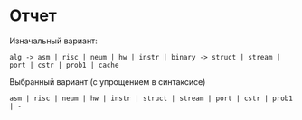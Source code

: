 # Отчет

Изначальный вариант:

```
alg -> asm | risc | neum | hw | instr | binary -> struct | stream | port | cstr | prob1 | cache
```

Выбранный вариант (с упрощением в синтаксисе)

```
asm | risc | neum | hw | instr | struct | stream | port | cstr | prob1 | -
```
